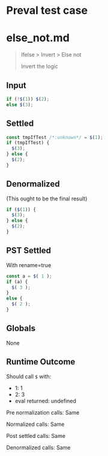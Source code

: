 # Preval test case

# else_not.md

> Ifelse > Invert > Else not
>
> Invert the logic

## Input

`````js filename=intro
if (!$(1)) $(2);
else $(3);
`````


## Settled


`````js filename=intro
const tmpIfTest /*:unknown*/ = $(1);
if (tmpIfTest) {
  $(3);
} else {
  $(2);
}
`````


## Denormalized
(This ought to be the final result)

`````js filename=intro
if ($(1)) {
  $(3);
} else {
  $(2);
}
`````


## PST Settled
With rename=true

`````js filename=intro
const a = $( 1 );
if (a) {
  $( 3 );
}
else {
  $( 2 );
}
`````


## Globals


None


## Runtime Outcome


Should call `$` with:
 - 1: 1
 - 2: 3
 - eval returned: undefined

Pre normalization calls: Same

Normalized calls: Same

Post settled calls: Same

Denormalized calls: Same
